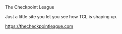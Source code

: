 The Checkpoint League

Just a little site you let you see how TCL is shaping up.

https://thecheckpointleague.com